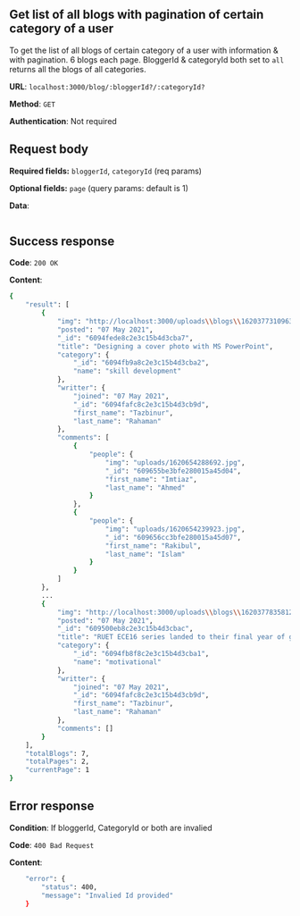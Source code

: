 ## Get list of all blogs with pagination of certain category of a user
To get the list of all blogs of certain category of a user with information & with pagination. 6 blogs each page. BloggerId & categoryId both set to `all` returns all the blogs of all categories. 

**URL**: `localhost:3000/blog/:bloggerId?/:categoryId?`

**Method**: `GET`

**Authentication**: Not required

## Request body
**Required fields:** `bloggerId`, `categoryId` (req params)

**Optional fields:** `page` (query params: default is 1)

**Data**:
```bash

```

## Success response
**Code**: `200 OK`

**Content**:
```bash
{
    "result": [
        {
            "img": "http://localhost:3000/uploads\\blogs\\1620377310963.png",
            "posted": "07 May 2021",
            "_id": "6094fede8c2e3c15b4d3cba7",
            "title": "Designing a cover photo with MS PowerPoint",
            "category": {
                "_id": "6094fb9a8c2e3c15b4d3cba2",
                "name": "skill development"
            },
            "writter": {
                "joined": "07 May 2021",
                "_id": "6094fafc8c2e3c15b4d3cb9d",
                "first_name": "Tazbinur",
                "last_name": "Rahaman"
            },
            "comments": [
                {
                    "people": {
                        "img": "uploads/1620654288692.jpg",
                        "_id": "609655be3bfe280015a45d04",
                        "first_name": "Imtiaz",
                        "last_name": "Ahmed"
                    }
                },
                {
                    "people": {
                        "img": "uploads/1620654239923.jpg",
                        "_id": "609656cc3bfe280015a45d07",
                        "first_name": "Rakibul",
                        "last_name": "Islam"
                    }
                }
            ]
        },
        ...
        {
            "img": "http://localhost:3000/uploads\\blogs\\1620377835812.jpg",
            "posted": "07 May 2021",
            "_id": "609500eb8c2e3c15b4d3cbac",
            "title": "RUET ECE16 series landed to their final year of graduation",
            "category": {
                "_id": "6094fb8f8c2e3c15b4d3cba1",
                "name": "motivational"
            },
            "writter": {
                "joined": "07 May 2021",
                "_id": "6094fafc8c2e3c15b4d3cb9d",
                "first_name": "Tazbinur",
                "last_name": "Rahaman"
            },
            "comments": []
        }
    ],
    "totalBlogs": 7,
    "totalPages": 2,
    "currentPage": 1
}
```

## Error response
**Condition**:  If bloggerId, CategoryId or both are invalied

**Code**: `400 Bad Request`

**Content**:
```bash
    "error": {
        "status": 400,
        "message": "Invalied Id provided"
    }
```
